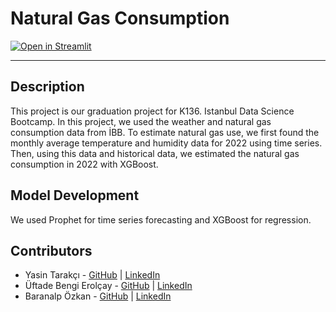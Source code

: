 # Natural Gas Consumption

[![Open in Streamlit](https://static.streamlit.io/badges/streamlit_badge_black_white.svg)](https://ysntrkc-natural-gas-consumption-00-main-page--cngqbm.streamlitapp.com/)

---
## Description
This project is our graduation project for K136. Istanbul Data Science Bootcamp. In this project, we used the weather and natural gas consumption data from İBB. To estimate natural gas use, we first found the monthly average temperature and humidity data for 2022 using time series. Then, using this data and historical data, we estimated the natural gas consumption in 2022 with XGBoost.

## Model Development
We used Prophet for time series forecasting and XGBoost for regression.

## Contributors
- Yasin Tarakçı - [GitHub](https://github.com/ysntrkc) | [LinkedIn](https://www.linkedin.com/in/yasintarakci)
- Üftade Bengi Erolçay - [GitHub](https://github.com/ysntrkc) | [LinkedIn](https://www.linkedin.com/in/yasintarakci)
- Baranalp Özkan - [GitHub](https://github.com/ysntrkc) | [LinkedIn](https://www.linkedin.com/in/yasintarakci)
